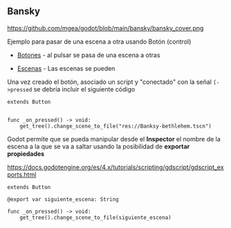 ## Bansky

https://github.com/mgea/godot/blob/main/bansky/bansky_cover.png


Ejemplo para pasar de una escena a otra usando Botón (control) 

* [Botones](https://github.com/mgea/godot/wiki/Button) - al pulsar se pasa de una escena a otras

* [Escenas](https://github.com/mgea/godot/wiki/Escenas) - Las escenas se pueden  





Una vez creado el botón, asociado un script y "conectado" con la señal ``[->pressed`` se debría incluir el siguiente código

```
extends Button


func _on_pressed() -> void:
	get_tree().change_scene_to_file("res://Banksy-bethlehem.tscn")

```


Godot permite que se pueda manipular desde el **Inspector** el nombre de la escena a la que se va a saltar usando la posibilidad de **exportar propiedades** 

https://docs.godotengine.org/es/4.x/tutorials/scripting/gdscript/gdscript_exports.html



```
extends Button

@export var siguiente_escena: String

func _on_pressed() -> void:
	get_tree().change_scene_to_file(siguiente_escena)

```
